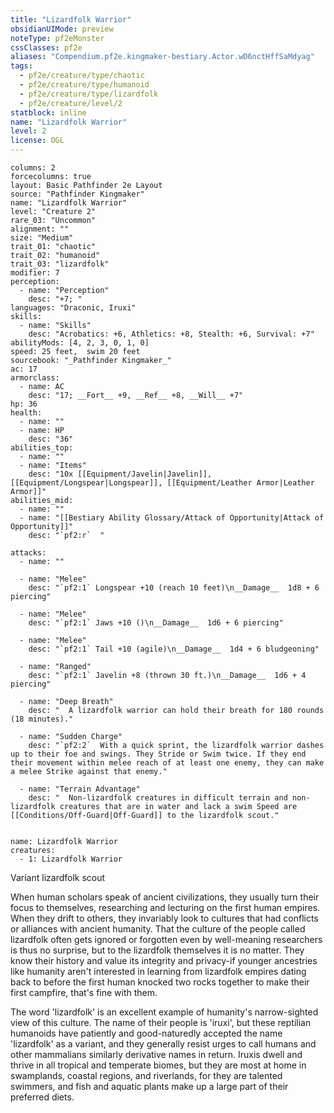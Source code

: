 ```yaml
---
title: "Lizardfolk Warrior"
obsidianUIMode: preview
noteType: pf2eMonster
cssClasses: pf2e
aliases: "Compendium.pf2e.kingmaker-bestiary.Actor.wD6nctHffSaMdyag" 
tags:
  - pf2e/creature/type/chaotic
  - pf2e/creature/type/humanoid
  - pf2e/creature/type/lizardfolk
  - pf2e/creature/level/2
statblock: inline
name: "Lizardfolk Warrior"
level: 2
license: OGL
---
```


```statblock
columns: 2
forcecolumns: true
layout: Basic Pathfinder 2e Layout
source: "Pathfinder Kingmaker"
name: "Lizardfolk Warrior"
level: "Creature 2"
rare_03: "Uncommon"
alignment: ""
size: "Medium"
trait_01: "chaotic"
trait_02: "humanoid"
trait_03: "lizardfolk"
modifier: 7
perception:
  - name: "Perception"
    desc: "+7; "
languages: "Draconic, Iruxi"
skills:
  - name: "Skills"
    desc: "Acrobatics: +6, Athletics: +8, Stealth: +6, Survival: +7"
abilityMods: [4, 2, 3, 0, 1, 0]
speed: 25 feet,  swim 20 feet
sourcebook: "_Pathfinder Kingmaker_"
ac: 17
armorclass:
  - name: AC
    desc: "17; __Fort__ +9, __Ref__ +8, __Will__ +7"
hp: 36
health:
  - name: ""
  - name: HP
    desc: "36"
abilities_top:
  - name: ""
  - name: "Items"
    desc: "10x [[Equipment/Javelin|Javelin]], [[Equipment/Longspear|Longspear]], [[Equipment/Leather Armor|Leather Armor]]"
abilities_mid:
  - name: ""
  - name: "[[Bestiary Ability Glossary/Attack of Opportunity|Attack of Opportunity]]"
    desc: "`pf2:r`  "

attacks:
  - name: ""

  - name: "Melee"
    desc: "`pf2:1` Longspear +10 (reach 10 feet)\n__Damage__  1d8 + 6 piercing"

  - name: "Melee"
    desc: "`pf2:1` Jaws +10 ()\n__Damage__  1d6 + 6 piercing"

  - name: "Melee"
    desc: "`pf2:1` Tail +10 (agile)\n__Damage__  1d4 + 6 bludgeoning"

  - name: "Ranged"
    desc: "`pf2:1` Javelin +8 (thrown 30 ft.)\n__Damage__  1d6 + 4 piercing"

  - name: "Deep Breath"
    desc: "  A lizardfolk warrior can hold their breath for 180 rounds (18 minutes)."

  - name: "Sudden Charge"
    desc: "`pf2:2`  With a quick sprint, the lizardfolk warrior dashes up to their foe and swings. They Stride or Swim twice. If they end their movement within melee reach of at least one enemy, they can make a melee Strike against that enemy."

  - name: "Terrain Advantage"
    desc: "  Non-lizardfolk creatures in difficult terrain and non-lizardfolk creatures that are in water and lack a swim Speed are [[Conditions/Off-Guard|Off-Guard]] to the lizardfolk scout."
 
```

```encounter-table
name: Lizardfolk Warrior
creatures:
  - 1: Lizardfolk Warrior
```


Variant lizardfolk scout

When human scholars speak of ancient civilizations, they usually turn their focus to themselves, researching and lecturing on the first human empires. When they drift to others, they invariably look to cultures that had conflicts or alliances with ancient humanity. That the culture of the people called lizardfolk often gets ignored or forgotten even by well-meaning researchers is thus no surprise, but to the lizardfolk themselves it is no matter. They know their history and value its integrity and privacy-if younger ancestries like humanity aren't interested in learning from lizardfolk empires dating back to before the first human knocked two rocks together to make their first campfire, that's fine with them.

The word 'lizardfolk' is an excellent example of humanity's narrow-sighted view of this culture. The name of their people is 'iruxi', but these reptilian humanoids have patiently and good-naturedly accepted the name 'lizardfolk' as a variant, and they generally resist urges to call humans and other mammalians similarly derivative names in return. Iruxis dwell and thrive in all tropical and temperate biomes, but they are most at home in swamplands, coastal regions, and riverlands, for they are talented swimmers, and fish and aquatic plants make up a large part of their preferred diets.
